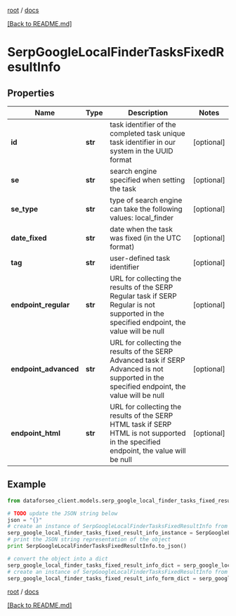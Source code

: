 [root](./../ "root") / [docs](./ "docs")

[[Back to README.md]](./../README.md "[Back to README.md]")

# SerpGoogleLocalFinderTasksFixedResultInfo

## Properties

Name | Type | Description | Notes
------------ | ------------- | ------------- | -------------
**id** | **str** | task identifier of the completed task unique task identifier in our system in the UUID format | [optional]
**se** | **str** | search engine specified when setting the task | [optional]
**se_type** | **str** | type of search engine can take the following values: local_finder | [optional]
**date_fixed** | **str** | date when the task was fixed (in the UTC format) | [optional]
**tag** | **str** | user-defined task identifier | [optional]
**endpoint_regular** | **str** | URL for collecting the results of the SERP Regular task if SERP Regular is not supported in the specified endpoint, the value will be null | [optional]
**endpoint_advanced** | **str** | URL for collecting the results of the SERP Advanced task if SERP Advanced is not supported in the specified endpoint, the value will be null | [optional]
**endpoint_html** | **str** | URL for collecting the results of the SERP HTML task if SERP HTML is not supported in the specified endpoint, the value will be null | [optional]

## Example

```python
from dataforseo_client.models.serp_google_local_finder_tasks_fixed_result_info import SerpGoogleLocalFinderTasksFixedResultInfo

# TODO update the JSON string below
json = "{}"
# create an instance of SerpGoogleLocalFinderTasksFixedResultInfo from a JSON string
serp_google_local_finder_tasks_fixed_result_info_instance = SerpGoogleLocalFinderTasksFixedResultInfo.from_json(json)
# print the JSON string representation of the object
print SerpGoogleLocalFinderTasksFixedResultInfo.to_json()

# convert the object into a dict
serp_google_local_finder_tasks_fixed_result_info_dict = serp_google_local_finder_tasks_fixed_result_info_instance.to_dict()
# create an instance of SerpGoogleLocalFinderTasksFixedResultInfo from a dict
serp_google_local_finder_tasks_fixed_result_info_form_dict = serp_google_local_finder_tasks_fixed_result_info.from_dict(serp_google_local_finder_tasks_fixed_result_info_dict)
```

  

[root](./../ "root") / [docs](./ "docs")

[[Back to README.md]](./../README.md "[Back to README.md]")